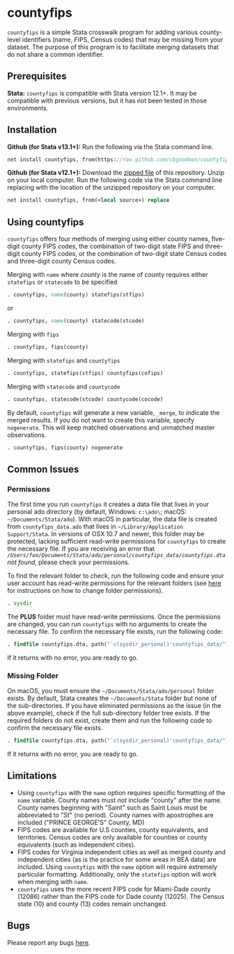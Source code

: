 # countyfips
`countyfips` is a simple Stata crosswalk program for adding various county-level identifiers (name, FIPS, Census codes) that may be missing from your dataset. The purpose of this program is to facilitate merging datasets that do not share a common identifier.

## Prerequisites

**Stata:** `countyfips` is compatible with Stata version 12.1+. It may be compatible with previous versions, but it has not been tested in those environments.

## Installation

**Github (for Stata v13.1+):** Run the following via the Stata command line.
```Stata
net install countyfips, from(https://raw.github.com/cbgoodman/countyfips/master/) replace
```

**Github (for Stata v12.1+):** Download the [zipped file](https://github.com/cbgoodman/countyfips/archive/master.zip) of this repository. Unzip on your local computer. Run the following code via the Stata command line replacing <local source> with the location of the unzipped repository on your computer.
```Stata
net install countyfips, from(<local source>) replace
```

## Using countyfips

`countyfips` offers four methods of merging using either county names, five-digit county FIPS codes, the combination of two-digit state FIPS and three-digit county FIPS codes, or the combination of two-digit state Census codes and three-digit county Census codes.

Merging with `name` where *county* is the name of county requires either `statefips` or `statecode` to be specified
```Stata
. countyfips, name(county) statefips(stfips)
```
or
```Stata
. countyfips, name(county) statecode(stcode)
```

Merging with `fips`
```Stata
. countyfips, fips(county)
```

Merging with `statefips` and `countyfips`
```Stata
. countyfips, statefips(stfips) countyfips(cofips)
```

Merging with `statecode` and `countycode`
```Stata
. countyfips, statecode(stcode) countycode(cocode)
```

By default, `countyfips` will generate a new variable, `_merge`, to indicate the merged results.  If you do not want to create this variable, specify `nogenerate`.
This will keep matched observations and unmatched master observations.
```Stata
. countyfips, fips(county) nogenerate
```

## Common Issues

### Permissions

The first time you run `countyfips` it creates a data file that lives in your personal ado directory (by default, Windows: `c:\ado\`; macOS: `~/Documents/Stata/ado`). With macOS in particular, the data file is created from `countyfips_data.ado` that lives in `~/Library/Application Support/Stata`. In versions of OSX 10.7 and newer, this folder may be protected, lacking sufficient read-write permissions for `countyfips` to create the necessary file. If you are receiving an error that *`/Users/foo/Documents/Stata/ado/personal/countyfips_data/countyfips.dta` not found*, please check your permissions.

To find the relevant folder to check, run the following code and ensure your user account has read-write permissions for the relevant folders (see [here](https://www.stata.com/support/faqs/mac/cannot-write-in-directory/) for instructions on how to change folder permissions).  

```Stata
. sysdir
```
The **PLUS** folder must have read-write permissions. Once the permissions are changed, you can run `countyfips` with no arguments to create the necessary file. To confirm the necessary file exists, run the following code:

```Stata
. findfile countyfips.dta, path("`c(sysdir_personal)'countyfips_data/")
```
If it returns with no error, you are ready to go.

### Missing Folder

On macOS, you must ensure the `~/Documents/Stata/ado/personal` folder exists. By default, Stata creates the `~/Documents/Stata` folder but none of the sub-directories. If you have eliminated permissions as the issue (in the above example), check if the full sub-directory folder tree exists. If the required folders do not exist, create them and run the following code to confirm the necessary file exists.

```Stata
. findfile countyfips.dta, path("`c(sysdir_personal)'countyfips_data/")
```
If it returns with no error, you are ready to go.

## Limitations
* Using `countyfips` with the `name` option requires specific formatting of the `name` variable. County names must *not* include "county" after the name. County names beginning with "Saint" such as Saint Louis must be abbreviated to "St" (no period). County names with apostrophes are included ("PRINCE GEORGE'S" County, MD) 
* FIPS codes are available for U.S counties, county equivalents, and territories. Census codes are only available for counties or county equivalents (such as independent cities).
* FIPS codes for Virginia independent cities as well as merged county and independent cities (as is the practice for some areas in BEA data) are included. Using `countyfips` with the `name` option will require extremely particular formatting. Additionally, only the `statefips` option will work when merging with `name`.
* `countyfips` uses the more recent FIPS code for Miami-Dade county (12086) rather than the FIPS code for Dade county (12025). The Census state (10) and county (13) codes remain unchanged.

## Bugs
Please report any bugs [here](https://github.com/cbgoodman/countyfips/issues).
